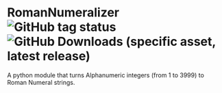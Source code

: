 # RomanNumeralizer ![GitHub tag status](https://img.shields.io/github/checks-status/Johnthesuper117/RomanNumeralizer/v1.0.0) ![GitHub Downloads (specific asset, latest release)](https://img.shields.io/github/downloads/Johnthesuper117/RomanNumeralizer/latest/Source%20code)


A python module that turns Alphanumeric integers (from 1 to 3999) to Roman Numeral strings. 
